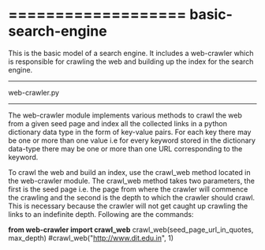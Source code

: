===================
basic-search-engine
===================

This is the basic model of a search engine. It includes a web-crawler which is
responsible for  crawling the web and building up the index for the search engine.

________________

web-crawler.py
________________

The web-crawler module implements various methods to crawl the web from a given
seed page and index all the collected links in a python dictionary data type in
the form of key-value pairs. For each key there may be one or more than one value
i.e for every keyword stored in the dictionary data-type there may be one or more 
than one URL corresponding to the keyword.

To crawl the web and build an index, use the crawl_web method located in the 
web-crawler module. The crawl_web method takes two parameters, the first is the
seed page i.e. the page from where the crawler will commence the crawling and 
the second is the depth to which the crawler should crawl. This is necessary 
because the crawler will not get caught up crawling the links to an indefinite
depth. Following are the commands:

<b>from web-crawler import crawl_web</b>
crawl_web(seed_page_url_in_quotes, max_depth)
#crawl_web("http://www.dit.edu.in", 1) 
